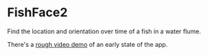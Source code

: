 FishFace2
=========

Find the location and orientation over time of a fish in a water flume.

There's a [rough video demo](http://youtu.be/WdZm49Jv0d4) of an early state of the app. 